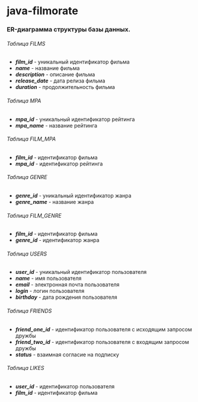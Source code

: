 # java-filmorate

### ER-диаграмма структуры базы данных.

###### Таблица FILMS
- ***film_id*** - уникальный идентификатор фильма
- ***name*** - название фильма
- ***description*** - описание фильма
- ***release_date*** - дата релиза фильма
- ***duration*** - продолжительность фильма

###### Таблица MPA
- ***mpa_id*** - уникальный идентификатор рейтинга
- ***mpa_name*** - название рейтинга

###### Таблица FILM_MPA
- ***film_id*** - идентификатор фильма
- ***mpa_id*** - идентификатор рейтинга

###### Таблица GENRE
- ***genre_id*** - уникальный идентификатор жанра
- ***genre_name*** - название жанра

###### Таблица FILM_GENRE
- ***film_id*** - идентификатор фильма
- ***genre_id*** - идентификатор жанра

###### Таблица USERS
- ***user_id*** - уникальный идентификатор пользователя
- ***name*** - имя пользователя
- ***email*** - электронная почта пользователя
- ***login*** - логин пользователя
- ***birthday*** - дата рождения пользователя

###### Таблица FRIENDS
- ***friend_one_id*** - идентификатор пользователя с исходящим запросом дружбы
- ***friend_two_id*** - идентификатор пользователя с входящим запросом дружбы
- ***status*** - взаимная согласие на подписку

###### Таблица LIKES
- ***user_id*** - идентификатор пользователя
- ***film_id*** - идентификатор фильма